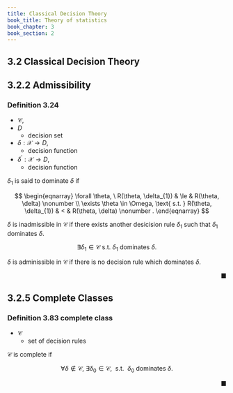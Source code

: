 ```yaml
---
title: Classical Decision Theory
book_title: Theory of statistics
book_chapter: 3
book_section: 2
---
```


## 3.2 Classical Decision Theory

## 3.2.2 Admissibility

### Definition 3.24
* $\mathcal{C}$,
* $D$
    * decision set
* $\delta: \mathcal{X} \rightarrow D$,
    * decision function
* $\delta^{\prime}: \mathcal{X} \rightarrow D$,
    * decision function

$\delta_{1}$ is said to dominate $\delta$ if

$$
\begin{eqnarray}
  \forall \theta,
  \
  R(\theta, \delta_{1})
  & \le &
    R(\theta, \delta)
  \nonumber
  \\
  \exists \theta \in \Omega,
  \text{ s.t. }
  R(\theta, \delta_{1})
  & < &
    R(\theta, \delta)
  \nonumber
  .
\end{eqnarray}
$$

$\delta$ is inadmissible in $\mathcal{C}$ if there exists another desicision rule $\delta_{1}$ such that $\delta_{1}$ dominates $\delta$.

$$
  \exists \delta_{1} \in \mathcal{C}
  \text{ s.t. }
  \delta_{1} \text{ dominates } \delta.
$$

$\delta$ is adminissible in $\mathcal{C}$ if there is no decision rule which dominates $\delta$.

<div class="end-of-statement" style="text-align: right">■</div>


## 3.2.5 Complete Classes

### Definition 3.83 complete class
* $\mathcal{C}$
    * set of decision rules

$\mathcal{C}$ is complete if 

$$
  \forall \delta \notin \mathcal{C},
  \
  \exists \delta_{0} \in \mathcal{C},
  \
  \text{ s.t. }
  \
  \delta_{0} \text{ dominates } \delta
  .
$$

<div class="end-of-statement" style="text-align: right">■</div>

